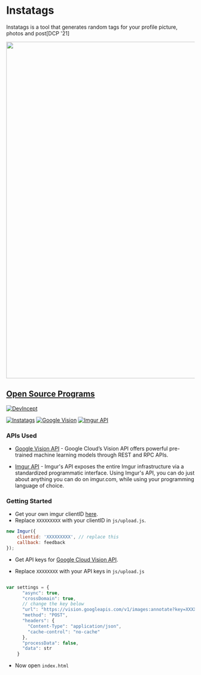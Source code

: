 # Instatags

Instatags is a tool that generates random tags for your profile picture, photos and post[DCP '21]

 <p align="center">
    <a href="https://github.com/Ayush7614"><img src="https://github.com/Ayush7614/Instatags/blob/master/instatags.png" width=1000px, height=900px 
 </a> 
</p>

## Open Source Programs 
<img src="https://github.com/Ayush7614/Instatags/blob/master/devincept.gif" alt="DevIncept" />

[![Instatags](https://img.shields.io/badge/Instatags-dodgerblue.svg?style=flat&logo=instagram&logoColor=white)](https://github.com/Ayush7614/Instatags) [![Google Vision](https://img.shields.io/badge/Vision-API-critical.svg?style=flat&logo=google&logoColor=white)](https://cloud.google.com/vision/docs/quickstart) [![Imgur API](https://img.shields.io/badge/Imgur-API-critical.svg?style=flat&logo=highly&logoColor=white)](https://api.imgur.com/)


### APIs Used

- [Google Vision API](https://cloud.google.com/vision/docs/quickstart) - Google Cloud’s Vision API offers powerful pre-trained machine learning models through REST and RPC APIs.

- [Imgur API](https://api.imgur.com/) - Imgur's API exposes the entire Imgur infrastructure via a standardized programmatic interface. Using Imgur's API, you can do just about anything you can do on imgur.com, while using your programming language of choice.

### Getting Started

- Get your own imgur clientID [here](https://api.imgur.com/endpoints/image).
- Replace `XXXXXXXXX` with your clientID in `js/upload.js`.

```javascript
new Imgur({ 
    clientid: 'XXXXXXXXX', // replace this 
    callback: feedback 
});
```
- Get API keys for [Google Cloud Vision API](https://cloud.google.com/vision/docs/quickstart).

- Replace `XXXXXXXX` with your API keys in `js/upload.js`
```javascript

var settings = {
      "async": true,
      "crossDomain": true,
      // change the key below
      "url": "https://vision.googleapis.com/v1/images:annotate?key=XXXXXXXXXXXXXXXXXXX",
      "method": "POST",
      "headers": {
        "Content-Type": "application/json",
        "cache-control": "no-cache"
      },
      "processData": false,
      "data": str
    }

```

- Now open `index.html`
